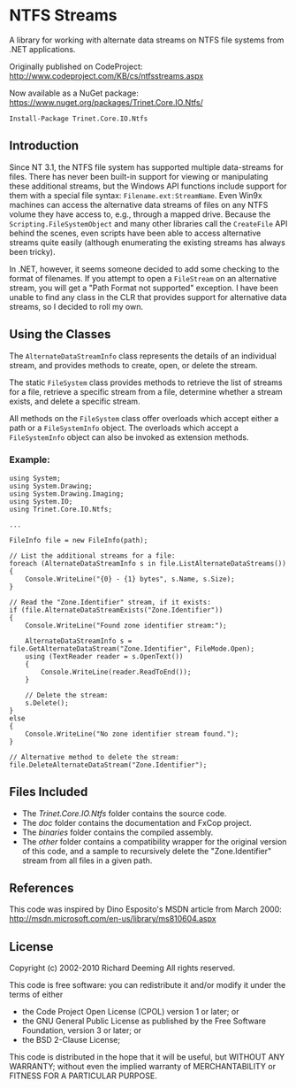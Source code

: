 # NTFS Streams

A library for working with alternate data streams on NTFS file systems from .NET applications.

Originally published on CodeProject: http://www.codeproject.com/KB/cs/ntfsstreams.aspx

Now available as a NuGet package: https://www.nuget.org/packages/Trinet.Core.IO.Ntfs/

    Install-Package Trinet.Core.IO.Ntfs


## Introduction

Since NT 3.1, the NTFS file system has supported multiple data-streams for files. There has never been built-in support for viewing or manipulating these additional streams, but the Windows API functions include support for them with a special file syntax: `Filename.ext:StreamName`. Even Win9x machines can access the alternative data streams of files on any NTFS volume they have access to, e.g., through a mapped drive. Because the `Scripting.FileSystemObject` and many other libraries call the `CreateFile` API behind the scenes, even scripts have been able to access alternative streams quite easily (although enumerating the existing streams has always been tricky).

In .NET, however, it seems someone decided to add some checking to the format of filenames. If you attempt to open a `FileStream` on an alternative stream, you will get a "Path Format not supported" exception. I have been unable to find any class in the CLR that provides support for alternative data streams, so I decided to roll my own.


## Using the Classes

The `AlternateDataStreamInfo` class represents the details of an individual stream, and provides methods to create, open, or delete the stream.

The static `FileSystem` class provides methods to retrieve the list of streams for a file, retrieve a specific stream from a file, determine whether a stream exists, and delete a specific stream.

All methods on the `FileSystem` class offer overloads which accept either a path or a `FileSystemInfo` object. The overloads which accept a `FileSystemInfo` object can also be invoked as extension methods.


### Example:

    using System;
    using System.Drawing;
    using System.Drawing.Imaging;
    using System.IO;
    using Trinet.Core.IO.Ntfs;
    
    ...
    
    FileInfo file = new FileInfo(path);
    
    // List the additional streams for a file:
    foreach (AlternateDataStreamInfo s in file.ListAlternateDataStreams())
    {
        Console.WriteLine("{0} - {1} bytes", s.Name, s.Size);
    }
    
    // Read the "Zone.Identifier" stream, if it exists:
    if (file.AlternateDataStreamExists("Zone.Identifier"))
    {
        Console.WriteLine("Found zone identifier stream:");
        
        AlternateDataStreamInfo s = file.GetAlternateDataStream("Zone.Identifier", FileMode.Open);
        using (TextReader reader = s.OpenText())
        {
            Console.WriteLine(reader.ReadToEnd());
        }
        
        // Delete the stream:
        s.Delete();
    }
    else
    {
        Console.WriteLine("No zone identifier stream found.");
    }
    
    // Alternative method to delete the stream:
    file.DeleteAlternateDataStream("Zone.Identifier");


## Files Included

* The *Trinet.Core.IO.Ntfs* folder contains the source code.
* The *doc* folder contains the documentation and FxCop project.
* The *binaries* folder contains the compiled assembly.
* The *other* folder contains a compatibility wrapper for the original version of this code, and a sample to recursively delete the "Zone.Identifier" stream from all files in a given path.


## References

This code was inspired by Dino Esposito's MSDN article from March 2000: 
http://msdn.microsoft.com/en-us/library/ms810604.aspx


## License

Copyright (c) 2002-2010 Richard Deeming
All rights reserved.

This code is free software: you can redistribute it and/or modify it under the terms of either

* the Code Project Open License (CPOL) version 1 or later; or
* the GNU General Public License as published by the Free Software Foundation, version 3 or later; or
* the BSD 2-Clause License;

This code is distributed in the hope that it will be useful, but WITHOUT ANY WARRANTY; 
without even the implied warranty of MERCHANTABILITY or FITNESS FOR A PARTICULAR PURPOSE.
